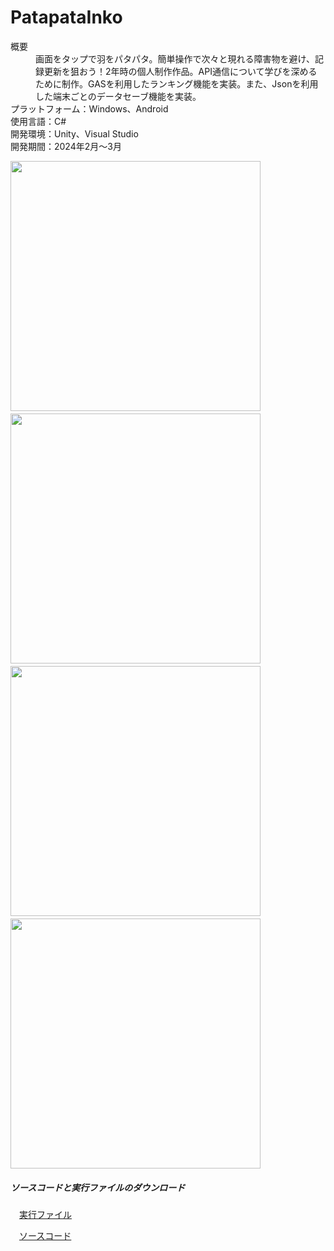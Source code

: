 # PatapataInko

<dl>
  <dt>概要</dt>
  <dd>画面をタップで羽をパタパタ。簡単操作で次々と現れる障害物を避け、記録更新を狙おう！2年時の個人制作作品。API通信について学びを深めるために制作。GASを利用したランキング機能を実装。また、Jsonを利用した端末ごとのデータセーブ機能を実装。</dd>

  <dt>プラットフォーム：Windows、Android</dt>
  <dt>使用言語：C#</dt>
  <dt>開発環境：Unity、Visual Studio</dt>
  <dt>開発期間：2024年2月～3月</dt>
</dl>


<img src="https://github.com/user-attachments/assets/35b46270-2940-4bf9-a2dc-7dfa93caf1c9" height="400">
　<img src="https://github.com/user-attachments/assets/08a08d1c-0124-4403-9c8b-feae115cbce5" height="400">
  　<img src="https://github.com/user-attachments/assets/7cd319de-297f-4820-a323-95ef6d5ae0fa" height="400">
   　<img src="https://github.com/user-attachments/assets/db79dc2a-241a-4a78-adac-8ddf30e8f621" height="400">


##### ソースコードと実行ファイルのダウンロード
　[実行ファイル](https://drive.google.com/file/d/1cT3Vkzk2C4RMX0tLjoLXxCdysKIwoGRu/view?usp=drive_link)

　[ソースコード](https://github.com/Kawahara-Rina/PatapataInko/archive/refs/heads/main.zip)

